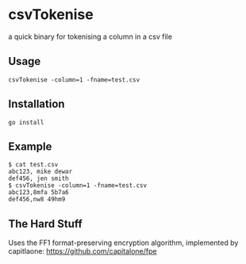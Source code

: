 # csvTokenise
a quick binary for tokenising a column in a csv file

## Usage
```
csvTokenise -column=1 -fname=test.csv
```

## Installation

```
go install
```

## Example
```
$ cat test.csv
abc123, mike dewar
def456, jen smith
$ csvTokenise -column=1 -fname=test.csv
abc123,8mfa 5b7a6
def456,nw8 49hm9
```

## The Hard Stuff

Uses the FF1 format-preserving encryption algorithm, implemented by capitlaone: https://github.com/capitalone/fpe

